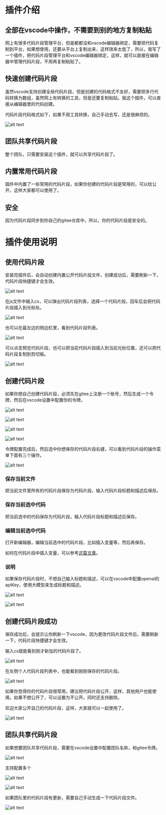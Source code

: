 # 插件介绍

## 全部在vscode中操作，不需要到别的地方复制粘贴

网上有很多代码片段管理平台，但是都都没和vscode编辑器绑定，需要把代码复制到平台，如果想使用，还要从平台上复制出来，这样效率太低了，所以，我写了一个插件，把代码片段管理平台和vscode编辑器绑定，这样，就可以直接在编辑器中管理代码片段，不用再复制粘贴了。

## 快速创建代码片段

虽然vscode支持创建全局代码片段，但是创建的代码格式不友好，需要把多行代码转换为数组，虽然网上有转换的工具，但是还要复制粘贴。我这个插件，可以直接从编辑器里的代码创建。

代码片段代码格式如下，如果不用工具转换，自己手动去写，还是很麻烦的。

![alt text](https://raw.githubusercontent.com/dbfu/code-snippet/main/images/image-19.png)

## 团队共享代码片段

整个团队，只需要安装这个插件，就可以共享代码片段了。

## 内置常用代码片段

插件中内置了一些常用的代码片段，如果你创建的代码片段是常用的，可以给公开，这样大家都可以使用了。

## 安全

因为代码片段同步到你自己的gitee仓库中，所以，你的代码片段是安全的。

# 插件使用说明

## 使用代码片段

安装完插件后，会自动创建内置公开代码片段文件，创建成功后，需要刷新一下，代码片段快捷键才会生效。

![alt text](https://raw.githubusercontent.com/dbfu/code-snippet/main/images/image.png)

在js文件中输入cs，可以弹出代码片段列表，选择一个代码片段，回车后会把代码片段插入到光标处。

![alt text](https://raw.githubusercontent.com/dbfu/code-snippet/main/images/image-1.png)

也可以在最左边的侧边栏里，看到代码片段列表。

![alt text](https://raw.githubusercontent.com/dbfu/code-snippet/main/images/image-3.png)

可以点击预览代码片段，也可以把当前代码片段插入到当前光标位置，还可以把代码片段复制到剪切板。

![alt text](https://raw.githubusercontent.com/dbfu/code-snippet/main/images/image-4.png)

## 创建代码片段

如果你想自己创建代码片段，必须先在gitee上注册一个账号，然后生成一个令牌，然后在vscode设置中配置你的令牌。

![alt text](https://raw.githubusercontent.com/dbfu/code-snippet/main/images/image-5.png)

![alt text](https://raw.githubusercontent.com/dbfu/code-snippet/main/images/image-6.png)

![alt text](https://raw.githubusercontent.com/dbfu/code-snippet/main/images/image-7.png)

![alt text](https://raw.githubusercontent.com/dbfu/code-snippet/main/images/image-8.png)

令牌配置完成后，然后选中你想保存的代码片段右键，可以看到代码片段的操作菜单下面有三个操作。

![alt text](https://raw.githubusercontent.com/dbfu/code-snippet/main/images/image-9.png)

### 保存当前文件

把当前文件里所有的代码片段保存为代码片段，输入代码片段标题和描述后保存。

### 保存当前选中代码

把当前选中的代码保存为代码片段，输入代码片段标题和描述后保存。

### 编辑当前选中代码

打开新编辑器，编辑当前选中的代码片段，比如插入变量等，然后再保存。

如何在代码片段中插入变量，可以参考[这篇文章](https://juejin.cn/post/6844903795663568910)。

### 说明

如果保存代码片段时，不想自己输入标题和描述，可以在vscode中配置openai的apiKey，使用大模型来生成标题和描述。

![alt text](https://raw.githubusercontent.com/dbfu/code-snippet/main/images/image-18.png)

![alt text](https://raw.githubusercontent.com/dbfu/code-snippet/main/images/image-17.png)

## 创建代码片段成功

保存成功后，会提示让你刷新一下vscode，因为更改代码片段文件后，需要刷新一下，代码片段快捷键才会生效。

输入cs就能看到刚才新加的代码片段了。

![alt text](https://raw.githubusercontent.com/dbfu/code-snippet/main/images/image-10.png)

在左侧个人代码片段列表中，也能看到刚刚保存的代码片段。

![alt text](https://raw.githubusercontent.com/dbfu/code-snippet/main/images/image-11.png)

如果你觉得你的代码片段很常用，建议把代码片段公开，这样，其他用户也能使用。如果不想公开了，可以设置为不公开。同时还支持删除。

欢迎大家公开自己的代码片段，这样，大家就可以一起使用了。

![alt text](https://raw.githubusercontent.com/dbfu/code-snippet/main/images/image-12.png)

## 团队共享代码片段

如果想要团队共享代码片段，需要在vscode设置中配置团队名称，和gitee令牌。

![alt text](https://raw.githubusercontent.com/dbfu/code-snippet/main/images/image-13.png)

支持配置多个

![alt text](https://raw.githubusercontent.com/dbfu/code-snippet/main/images/image-14.png)

![alt text](https://raw.githubusercontent.com/dbfu/code-snippet/main/images/image-15.png)

如果团队里的代码片段有更新，需要自己手动生成一下代码片段文件。

![alt text](https://raw.githubusercontent.com/dbfu/code-snippet/main/images/image-16.png)
